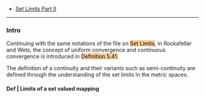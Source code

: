 - [Set Limits Part II](Set%20Limits%20Part%20II.md)

---
### **Intro**

Continuing with the same notations of the file on <mark style="background: #FFB86CA6;">Set Limits</mark>, in Rockafellar and Wets, the concept of uniform convergence and continuous convergence is introduced in <mark style="background: #FFB86CA6;">Definition 5.41. </mark>

The definition of a continuity and their variants such as semi-continuity are defined through the understanding of the set limits in the metric spaces. 


#### **Def | Limits of a set valued mapping**


